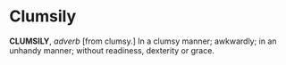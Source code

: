# Clumsily

**CLUMSILY**, _adverb_ \[from clumsy.\] In a clumsy manner; awkwardly; in an unhandy manner; without readiness, dexterity or grace.